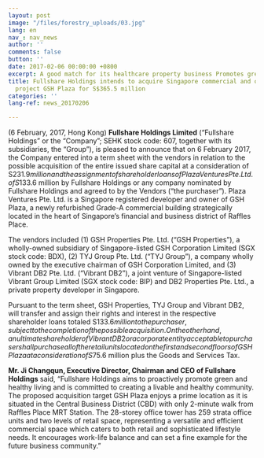 ```yaml
---
layout: post
image: "/files/forestry_uploads/03.jpg"
lang: en
nav_: nav_news
author: ''
comments: false
button: ''
date: 2017-02-06 00:00:00 +0800
excerpt: A good match for its healthcare property business Promotes green living
title: Fullshare Holdings intends to acquire Singapore commercial and office development
  project GSH Plaza for S$365.5 million
categories: ''
lang-ref: news_20170206

---
```

(6 February, 2017, Hong Kong) **Fullshare Holdings Limited** (“Fullshare Holdings” or the “Company”; SEHK stock code: 607, together with its subsidiaries, the “Group”), is pleased to announce that on 6 February 2017, the Company entered into a term sheet with the vendors in relation to the possible acquisition of the entire issued share capital at a consideration of S$231.9 million and the assignment of shareholder loans of Plaza Ventures Pte. Ltd. of S$133.6 million by Fullshare Holdings or any company nominated by Fullshare Holdings and agreed to by the Vendors (“the purchaser”). Plaza Ventures Pte. Ltd. is a Singapore registered developer and owner of GSH Plaza, a newly refurbished Grade-A commercial building strategically located in the heart of Singapore’s financial and business district of Raffles Place.

The vendors included (1) GSH Properties Pte. Ltd. (“GSH Properties”), a wholly-owned subsidiary of Singapore-listed GSH Corporation Limited (SGX stock code: BDX), (2) TYJ Group Pte. Ltd. (“TYJ Group”), a company wholly owned by the executive chairman of GSH Corporation Limited, and (3) Vibrant DB2 Pte. Ltd. (“Vibrant DB2”), a joint venture of Singapore-listed Vibrant Group Limited (SGX stock code: BIP) and DB2 Properties Pte. Ltd., a private property developer in Singapore.

Pursuant to the term sheet, GSH Properties, TYJ Group and Vibrant DB2, will transfer and assign their rights and interest in the respective shareholder loans totaled S$133.6 million to the purchaser, subject to the completion of the possible acquisition. On the other hand, an ultimate shareholder of Vibrant DB2 or a corporate entity acceptable to purchaser shall purchase all of the retail units located on the first and second floors of GSH Plaza at a consideration of S$75.6 million plus the Goods and Services Tax.

**Mr. Ji Changqun, Executive Director, Chairman and CEO of Fullshare Holdings** said, “Fullshare Holdings aims to proactively promote green and healthy living and is committed to creating a livable and healthy community. The proposed acquisition target GSH Plaza enjoys a prime location as it is situated in the Central Business District (CBD) with only 2-minute walk from Raffles Place MRT Station. The 28-storey office tower has 259 strata office units and two levels of retail space, representing a versatile and efficient commercial space which caters to both retail and sophisticated lifestyle needs. It encourages work-life balance and can set a fine example for the future business community.”